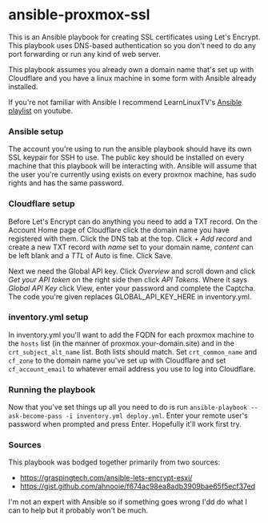 # ansible-proxmox-ssl
This is an Ansible playbook for creating SSL certificates using Let's Encrypt. This playbook uses DNS-based authentication so you don't need to do any port forwarding or run any kind of web server.

This playbook assumes you already own a domain name that's set up with Cloudflare and you have a linux machine in some form with Ansible already installed.

If you're not familiar with Ansible I recommend LearnLinuxTV's [Ansible playlist](https://www.youtube.com/playlist?list=PLT98CRl2KxKEUHie1m24-wkyHpEsa4Y70) on youtube.

### Ansible setup

The account you're using to run the ansible playbook should have its own SSL keypair for SSH to use. The public key should be installed on every machine that this playbook will be interacting with. Ansible will assume that the user you're currently using exists on every proxmox machine, has sudo rights and has the same password.

### Cloudflare setup

Before Let's Encrypt can do anything you need to add a TXT record. On the Account Home page of Cloudflare click the domain name you have registered with them. Click the DNS tab at the top. Click *+ Add record* and create a new TXT record with *name* set to your domain name, *content* can be left blank and a *TTL* of Auto is fine. Click Save.

Next we need the Global API key. Click *Overview* and scroll down and click *Get your API token* on the right side then click *API Tokens*. Where it says *Global API Key* click View, enter your password and complete the Captcha. The code you're given replaces GLOBAL_API_KEY_HERE in inventory.yml.

### inventory.yml setup

In inventory.yml you'll want to add the FQDN for each proxmox machine to the `hosts` list (in the manner of proxmox.your-domain.site) and in the `crt_subject_alt_name` list. Both lists should match. Set `crt_common_name` and `cf_zone` to the domain name you've set up with Cloudflare and set `cf_account_email` to whatever email address you use to log into Cloudflare.

### Running the playbook

Now that you've set things up all you need to do is run `ansible-playbook --ask-become-pass -i inventory.yml deploy.yml`. Enter your remote user's password when prompted and press Enter. Hopefully it'll work first try.

### Sources

This playbook was bodged together primarily from two sources:

* https://graspingtech.com/ansible-lets-encrypt-esxi/
* https://gist.github.com/ahnooie/f674ac98ea8adb3909bae65f5ecf37ed

I'm not an expert with Ansible so if something goes wrong I'dd do what I can to help but it probably won't be much.
